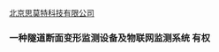  [北京思莫特科技有限公司](https://www.soopat.cn/Home/Result?SearchWord=SQR%3A("北京思莫特科技有限公司"))

### 一种隧道断面变形监测设备及物联网监测系统 有权

